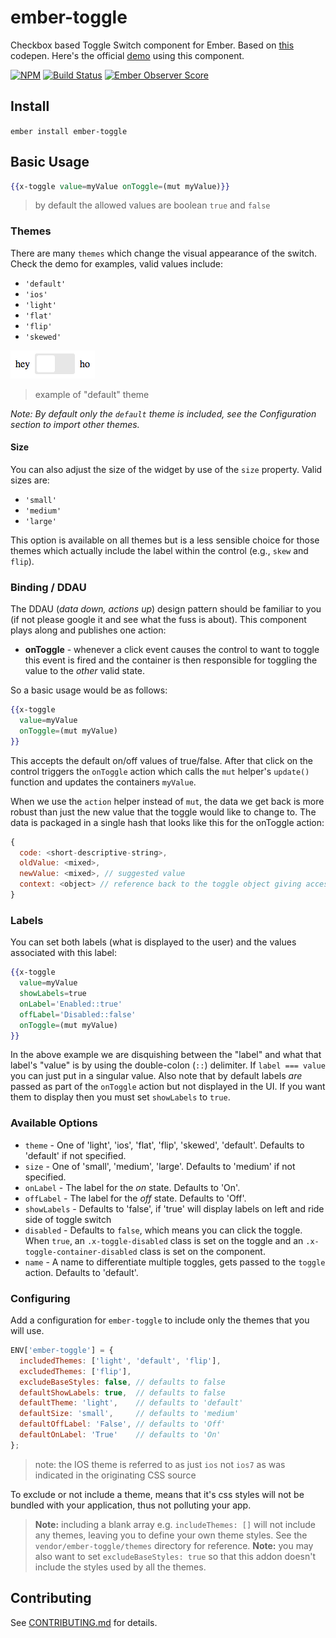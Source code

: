 # ember-toggle

Checkbox based Toggle Switch component for Ember.
Based on [this](http://codepen.io/mallendeo/pen/eLIiG/) codepen.
Here's the official [demo] using this component.

[![NPM][npm-badge]][npm-badge-url]
[![Build Status][travis-badge]][travis-badge-url]
[![Ember Observer Score][ember-observer-badge]][ember-observer-url]

## Install

`ember install ember-toggle`

## Basic Usage

```hbs
{{x-toggle value=myValue onToggle=(mut myValue)}}
```

> by default the allowed values are boolean `true` and `false`


### Themes

There are many `themes` which change the visual appearance of the switch. Check the demo for examples, valid values include:

  - `'default'`
  - `'ios'`
  - `'light'`
  - `'flat'`
  - `'flip'`
  - `'skewed'`

![ ](vendor/ember-toggle/example-images/show-labels.png)
> example of "default" theme

_Note: By default only the `default` theme is included, see the Configuration section to import other themes._


#### Size

You can also adjust the size of the widget by use of the `size` property. Valid sizes are:

  - `'small'`
  - `'medium'`
  - `'large'`


This option is available on all themes but is a less sensible choice for those themes which actually
include the label within the control (e.g., `skew` and `flip`).

### Binding / DDAU

The DDAU (_data down, actions up_) design pattern should be familiar to you (if not please google it and see what the fuss is about). This component plays along and publishes one action:

- **onToggle** - whenever a click event causes the control to want to toggle this event is fired and the container is then responsible for toggling the value to the _other_ valid state.

So a basic usage would be as follows:

```hbs
{{x-toggle
  value=myValue
  onToggle=(mut myValue)
}}
```

This accepts the default on/off values of true/false. After that click on the control triggers the `onToggle` action which calls the `mut` helper's `update()` function and updates the containers `myValue`.

When we use the `action` helper instead of `mut`, the data we get back is more robust than just the new value that the toggle would like to change to. The data is packaged in a single hash that looks like this for the onToggle action:

```js
{
  code: <short-descriptive-string>,
  oldValue: <mixed>,
  newValue: <mixed>, // suggested value
  context: <object> // reference back to the toggle object giving access to all properties such as "name", etc.
}
```

### Labels

You can set both labels (what is displayed to the user) and the values associated with this label:

```hbs
{{x-toggle
  value=myValue
  showLabels=true
  onLabel='Enabled::true'
  offLabel='Disabled::false'
  onToggle=(mut myValue)
}}
```

In the above example we are disquishing between the "label" and what that label's "value" is by using the double-colon (`::`) delimiter. If `label === value` you can just put in a singular value. Also note that by default labels _are_ passed as part of the `onToggle` action but not displayed in the UI. If you want them to display then you must set `showLabels` to `true`.


### Available Options

* `theme` - One of 'light', 'ios', 'flat', 'flip', 'skewed', 'default'.
            Defaults to 'default' if not specified.
* `size` -  One of 'small', 'medium', 'large'.
            Defaults to 'medium' if not specified.
* `onLabel` - The label for the *on* state. Defaults to 'On'.
* `offLabel` - The label for the *off* state. Defaults to 'Off'.
* `showLabels` - Defaults to 'false', if 'true' will display labels on left and ride side of toggle switch
* `disabled` - Defaults to `false`, which means you can click the toggle.
  When `true`, an `.x-toggle-disabled` class is set on the toggle and an `.x-toggle-container-disabled` class is set on the component.
* `name` - A name to differentiate multiple toggles, gets passed to the `toggle` action. Defaults to 'default'.

### Configuring

Add a configuration for `ember-toggle` to include only the themes that
you will use.

```js
ENV['ember-toggle'] = {
  includedThemes: ['light', 'default', 'flip'],
  excludedThemes: ['flip'],
  excludeBaseStyles: false, // defaults to false
  defaultShowLabels: true,  // defaults to false
  defaultTheme: 'light',    // defaults to 'default'
  defaultSize: 'small',     // defaults to 'medium'
  defaultOffLabel: 'False', // defaults to 'Off'
  defaultOnLabel: 'True'    // defaults to 'On'
};
```
> note: the IOS theme is referred to as just `ios` not `ios7` as was indicated in the originating CSS source

To exclude or not include a theme, means that it's css styles will not be bundled with
your application, thus not polluting your app.

> **Note:** including a blank array e.g. `includeThemes: []` will not include any themes, leaving
you to define your own theme styles. See the `vendor/ember-toggle/themes` directory
for reference.
> **Note:** you may also want to set `excludeBaseStyles: true` so that this addon doesn't include the styles
used by all the themes.

## Contributing

See [CONTRIBUTING.md] for details.

[npm-badge]: https://nodei.co/npm/ember-toggle.png?downloads=true&stars=true
[npm-badge-url]: https://nodei.co/npm/ember-toggle/
[travis-badge]: https://travis-ci.org/knownasilya/ember-toggle.svg
[travis-badge-url]: https://travis-ci.org/knownasilya/ember-toggle
[ember-observer-badge]: http://emberobserver.com/badges/ember-toggle.svg
[ember-observer-url]: http://emberobserver.com/addons/ember-toggle
[demo]: http://knownasilya.github.io/ember-toggle/
[CONTRIBUTING.md]: CONTRIBUTING.md
